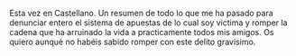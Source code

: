 Esta vez en Castellano. Un resumen de todo lo que me ha pasado para denunciar entero el sistema de apuestas de lo cual soy victima y romper la cadena que ha arruinado la vida a practicamente todos mis amigos.
Os quiero aunqué no habéis sabido romper con este delito gravisimo. 
